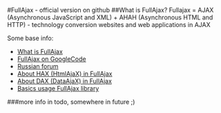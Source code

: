 #FullAjax - official version on github
##What is FullAjax?
Fullajax = AJAX (Asynchronous JavaScript and XML) + AHAH (Asynchronous HTML and HTTP) - technology conversion websites and web applications in AJAX

Some base info:

* <a href="http://getsite.org.ua/en/fullajax/what-is-fullajax">What is FullAjax</a>
* <a href="http://code.google.com/p/fullajax/">FullAjax on GoogleCode</a> 
* <a href="http://forum.fullajax.ru">Russian forum</a> 
* <a href="http://getsite.org.ua/en/fullajax/about-hax-in-fullajax">About HAX (HtmlAjaX) in FullAjax</a>
* <a href="http://getsite.org.ua/en/fullajax/about-dax-in-fullajax">About DAX (DataAjaX) in FullAjax</a>
* <a href="http://getsite.org.ua/en/fullajax/basics-usage-fullajax-library">Basics usage FullAjax library</a>

###more info
in todo, somewhere in future ;)